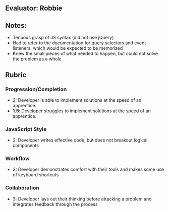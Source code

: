 ## Evaluator: Robbie

## Notes:

* Tenuous grasp of JS syntax (did not use jQuery)
* Had to refer to the documentation for query selectors and event listeners, which would be expected to be memorized
* Knew the small pieces of what needed to happen, but could not solve the problem as a whole

## Rubric

### Progression/Completion

* 2: Developer is able to implement solutions at the speed of an apprentice.
* **1.5**: Developer struggles to implement solutions at the speed of an apprentice.

### JavaScript Style

* 2: Developer writes effective code, but does not breakout logical components

### Workflow

* 3: Developer demonstrates comfort with their tools and makes some use of keyboard shortcuts

### Collaboration

* 3: Developer lays out their thinking before attacking a problem and integrates feedback through the process

